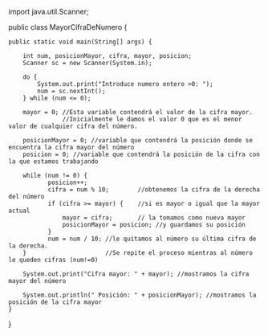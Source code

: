 import java.util.Scanner;

public class MayorCifraDeNumero {

    public static void main(String[] args) {

        int num, posicionMayor, cifra, mayor, posicion;
        Scanner sc = new Scanner(System.in);
        
        do {
            System.out.print("Introduce numero entero >0: ");
            num = sc.nextInt();
        } while (num <= 0);

        mayor = 0; //Esta variable contendrá el valor de la cifra mayor. 
                   //Inicialmente le damos el valor 0 que es el menor valor de cualquier cifra del número.    

        posicionMayor = 0; //variable que contendrá la posición donde se encuentra la cifra mayor del número
        posicion = 0; //variable que contendrá la posición de la cifra con la que estamos trabajando 
            
        while (num != 0) {
               posicion++;
               cifra = num % 10;        //obtenemos la cifra de la derecha del número
               if (cifra >= mayor) {    //si es mayor o igual que la mayor actual 
                   mayor = cifra;       // la tomamos como nueva mayor
                   posicionMayor = posicion; //y guardamos su posición
               }
               num = num / 10; //le quitamos al número su última cifra de la derecha. 
        }                      //Se repite el proceso mientras al número le queden cifras (num!=0)               
            
        System.out.print("Cifra mayor: " + mayor); //mostramos la cifra mayor del número
            
        System.out.println(" Posición: " + posicionMayor); //mostramos la posición de la cifra mayor
    }
}